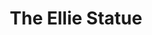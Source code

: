 ---
pid: RS285
title: The Ellie Statue
location_transcription: Logan Square
zipcode: '19146'
outside_phl: 
neighborhood: Graduate Hospital,Naval Square,Southwest Center City
age: '9'
age_range: 6-13
instagram: 
image_file_name: RS_285.jpg
proposal_transcription: A statue with a metal tree and Ellie should be in it. The
  name ELLIE GEHL should be carved on the tree.
topic: Pop Culture
topic_summary: '0'
type: Sculpture Statue
keywords_other: 
credit: Mazie
image_labels: 
twitter: 
facebook: 
permalink: "/monuments/rs285/"
layout: item-page
---